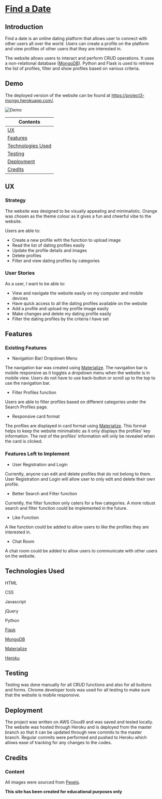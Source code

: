 # [Find a Date](https://project3-mongo.herokuapp.com/)

## Introduction

Find a date is an online dating platform that allows user to connect with other users all over the world. Users can create a profile on the platform and view profiles of other users that they are interested in. 


The website allows users to interact and perform CRUD operations. It uses a non-relational database ([MongoDB](https://www.mongodb.com/)). Python and Flask is used to retrieve the list of profiles, filter and show profiles based on various criteria. 


## Demo

The deployed version of the website can be found at https://project3-mongo.herokuapp.com/.

![Demo](https://s5.gifyu.com/images/2019-11-08-23.10.03.gif)


| Contents                          |
|-----------------------------------|
|[UX](#ux)                          |
|[Features](#features)              |
|[Technologies Used](#technologies-used)|
|[Testing](#testing)                |
|[Deployment](#deployment)          |
|[Credits](#credits)                |



## UX


### Strategy

The website was designed to be visually appealing and minimalistic. 
Orange was chosen as the theme colour as it gives a fun and cheerful vibe to the website.


Users are able to:
* Create a new profile with the function to upload image
* Read the list of dating profiles easily
* Update the profile details and images
* Delete profiles
* Filter and view dating profiles by categories



### User Stories

As a user, I want to be able to: 
* View and navigate the website easily on my computer and mobile devices
* Have quick access to all the dating profiles available on the website
* Add a profile and upload my profile image easily
* Make changes and delete my dating profile easily
* Filter the dating profiles by the criteria I have set



## Features


### Existing Features

* Navigation Bar/ Dropdown Menu

The navigation bar was created using [Materialize](https://materializecss.com/navbar.html). The navigation bar is mobile responsive as it toggles a dropdown menu when the website is in mobile view. Users do not have to use back-button or scroll up to the top to use the navigation bar.


* Filter Profiles function

Users are able to filter profiles based on different categories under the Search Profiles page.


* Responsive card format

The profiles are displayed in card format using [Materialize](https://materializecss.com/cards.html). 
This format helps to keep the website minimalistic as it only displays the profiles’ key information. The rest of the profiles’ information will only be revealed when the card is clicked. 


### Features Left to Implement

* User Registration and Login

Currently, anyone can edit and delete profiles that do not belong to them. User Registration and Login will allow user to only edit and delete their own profile.

* Better Search and Filter function

Currently, the filter function only caters for a few categories. A more robust search and filter function could be implemented in the future. 

* Like Function 

A like function could be added to allow users to like the profiles they are interested in. 

* Chat Room

A chat room could be added to allow users to communicate with other users on the website.


## Technologies Used

HTML

CSS

Javascript

jQuery

Python

[Flask](https://www.palletsprojects.com/p/flask/)

[MongoDB](https://www.mongodb.com/)

[Materialize](https://materializecss.com/)

[Heroku](https://heroku.com/)


## Testing

Testing was done manually for all CRUD functions and also for all buttons and forms. Chrome developer tools was used for all testing to make sure that the website is mobile responsive.


## Deployment

The project was written on AWS Cloud9 and was saved and tested locally. 
The website was hosted through Heroku and is deployed from the master branch so that it can be updated through new commits to the master branch. 
Regular commits were performed and pushed to Heroku which allows ease of tracking for any changes to the codes.


## Credits

### Content

All images were sourced from [Pexels](https://www.pexels.com/).


**This site has been created for educational purposes only**
